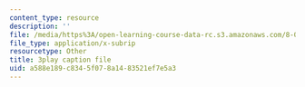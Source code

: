 ```yaml
---
content_type: resource
description: ''
file: /media/https%3A/open-learning-course-data-rc.s3.amazonaws.com/8-01sc-classical-mechanics-fall-2016/a588e189c8345f078a1483521ef7e5a3_EhgF2OViDDs.vtt
file_type: application/x-subrip
resourcetype: Other
title: 3play caption file
uid: a588e189-c834-5f07-8a14-83521ef7e5a3
---
```

